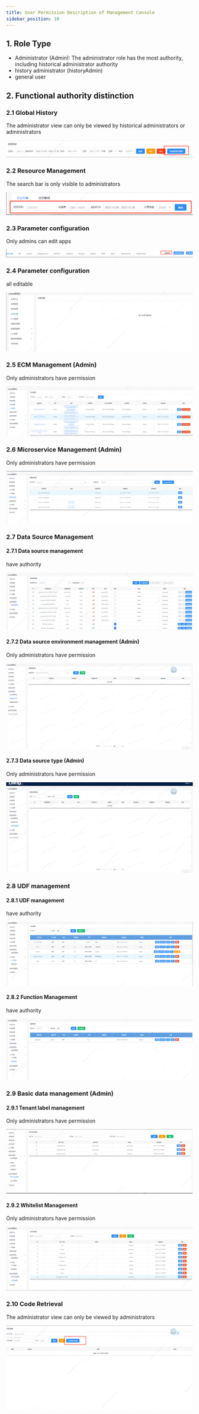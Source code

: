 ```yaml
---
title: User Permission Description of Management Console
sidebar_position: 10
---
```


## 1. Role Type

- Administrator (Admin): The administrator role has the most authority, including historical administrator authority
- history administrator (historyAdmin)
- general user


## 2. Functional authority distinction

### 2.1 Global History
The administrator view can only be viewed by historical administrators or administrators

![](/static/Images-zh/management-desk/qhgly-img.png)

### 2.2 Resource Management

The search bar is only visible to administrators

![](/static/Images-zh/management-desk/sslkj-img.png)

### 2.3 Parameter configuration

Only admins can edit apps

![](/static/Images-zh/management-desk/glybj-img.png)

### 2.4 Parameter configuration

all editable

![](/static/Images-zh/management-desk/jksy-img.png)

### 2.5 ECM Management (Admin)

Only administrators have permission

![](/static/Images-zh/management-desk/ecmgl-img.png)

### 2.6 Microservice Management (Admin)

Only administrators have permission

![](/static/Images-zh/management-desk/wfwgl-img.png)

### 2.7 Data Source Management

#### 2.7.1 Data source management

have authority

![](/static/Images-zh/management-desk/sou-img.png)

#### 2.7.2 Data source environment management (Admin)

Only administrators have permission

![](/static/Images-zh/management-desk/hj-img.png)


#### 2.7.3 Data source type (Admin)

Only administrators have permission

![](/static/Images-zh/management-desk/pzx-img.png)

### 2.8 UDF management

#### 2.8.1 UDF management

have authority

![](/static/Images-zh/management-desk/udfgl-img.png)

#### 2.8.2 Function Management

have authority

![](/static/Images-zh/management-desk/fun-img.png)

### 2.9 Basic data management (Admin)

#### 2.9.1 Tenant label management

Only administrators have permission

![](/static/Images-zh/management-desk/zhbj-img.png)

#### 2.9.2 Whitelist Management

Only administrators have permission

![](/static/Images-zh/management-desk/bmdgl-img.png)

### 2.10 Code Retrieval

The administrator view can only be viewed by administrators

![](/static/Images-zh/management-desk/dmjs-img.png)